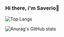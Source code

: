 ### Hi there, i'm Saverio👋

![Top Langs](https://github-readme-stats.vercel.app/api/top-langs/?username=Ranchoo28&layout=compact&theme=merko)


![Anurag's GitHub stats](https://github-readme-stats.vercel.app/api?username=Ranchoo28&show_icons=true&theme=merko)
